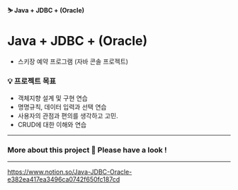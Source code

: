 #### ⛷ Java + JDBC + (Oracle) 

# Java + JDBC + (Oracle)

- 스키장 예약 프로그램 (자바 콘솔 프로젝트)

### 💡 프로젝트 목표

- 객체지향 설계 및 구현 연습
- 명명규칙, 데이터 입력과 선택 연습
- 사용자의 관점과 편의를 생각하고 고민.
- CRUD에 대한 이해와 연습

---
### More about this project 🔽 Please have a look !
---
https://www.notion.so/Java-JDBC-Oracle-e382ea417ea3496ca0742f650fc187cd
